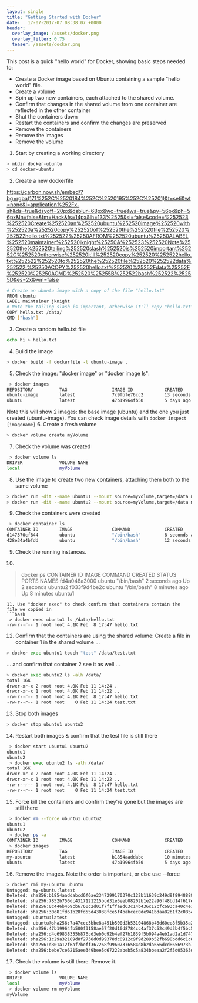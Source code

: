 ```yaml
---
layout: single
title: "Getting Started with Docker"
date:   17-07-2017-07 08:38:07 +0000
header:
  overlay_image: /assets/docker.png
  overlay_filter: 0.75
  teaser: /assets/docker.png
---
```



This post is a quick "hello world" for Docker, showing basic steps needed to:

- Create a Docker image based on Ubuntu containing a sample "hello world" file. 
- Create a volume
- Spin up two new containers, each attached to the shared volume.
- Confirm that changes in the shared volume from one container are reflected in the other container
- Shut the containers down
- Restart the containers and confirm the changes are preserved
- Remove the containers
- Remove the images
- Remove the volume


1. Start by creating a working directory  
```bash
> mkdir docker-ubuntu
> cd docker-ubuntu
```
2. Create a new dockerfile


https://carbon.now.sh/embed/?bg=rgba(171%252C%2520184%252C%2520195%252C%25201)&t=seti&wt=none&l=application%252Fx-sh&ds=true&dsyoff=20px&dsblur=68px&wc=true&wa=true&pv=56px&ph=56px&ln=false&fm=Hack&fs=14px&lh=133%2525&si=false&code=%252523%252520Create%252520an%252520ubuntu%252520image%252520with%252520a%252520copy%252520of%252520the%252520file%252520%252522hello.txt%252522%25250AFROM%252520ubuntu%25250ALABEL%252520maintainer%252520jknight%25250A%252523%252520Note%252520the%252520tailing%252520slash%252520is%252520important%25252C%252520otherwise%252520it'll%252520copy%252520%252522hello.txt%252522%252520to%252520the%252520file%252520%252522data%252522!%25250ACOPY%252520hello.txt%252520%25252Fdata%25252F%252520%25250ACMD%252520%25255B%252522bash%252522%25255D&es=2x&wm=false




```bash
# Create an ubuntu image with a copy of the file "hello.txt"
FROM ubuntu
LABEL maintainer jknight
# Note the tailing slash is important, otherwise it'll copy "hello.txt" to the file "data"!
COPY hello.txt /data/ 
CMD ["bash"]
```
3. Create a random hello.txt file  
```bash
echo hi > hello.txt
```
4. Build the image  
```bash
> docker build -f dockerfile -t ubuntu-image .
```
5. Check the image: "docker image" or "docker image ls":
```bash
 > docker images 
REPOSITORY          TAG                 IMAGE ID            CREATED             SIZE
ubuntu-image        latest              7c9fbfe76cc2        13 seconds ago      88.1MB
ubuntu              latest              47b19964fb50        5 days ago          88.1MB
```
Note this will show 2 images: the base image (ubuntu) and the one you just created (ubuntu-image). You can check image details with `docker inspect [imagename]`
6. Create a fresh volume  
```bash
> docker volume create myVolume
```
7. Check the volume was created   
```bash
 > docker volume ls
DRIVER              VOLUME NAME
local               myVolume
```
8. Use the image to create two new containers, attaching them both to the same volume   
```bash
> docker run -dit --name ubuntu1 --mount source=myVolume,target=/data my-ubuntu
> docker run -dit --name ubuntu2 --mount source=myVolume,target=/data my-ubuntu
```
9. Check the containers were created  
```bash
 > docker container ls
CONTAINER ID        IMAGE               COMMAND             CREATED             STATUS              PORTS               NAMES
d147370cf844        ubuntu              "/bin/bash"         8 seconds ago       Up 7 seconds                            ubuntu2
428e34a4bfdd        ubuntu              "/bin/bash"         12 seconds ago      Up 11 seconds                           ubuntu1
```
9. Check the running instances. 
10. ```bash
 > docker ps
CONTAINER ID        IMAGE               COMMAND             CREATED             STATUS              PORTS               NAMES
fd4a048a3000        ubuntu              "/bin/bash"         2 seconds ago       Up 2 seconds                            ubuntu2
f033f9d4be2c        ubuntu              "/bin/bash"         8 minutes ago       Up 8 minutes                            ubuntu1
```
11. Use "docker exec" to check confirm that containers contain the file we copied in   
```bash
 > docker exec ubuntu1 ls /data/hello.txt
-rw-r--r-- 1 root root 4.1K Feb  8 17:47 hello.txt
```
12. Confirm that the containers are using the shared volume:
Create a file in container 1 in the shared volume ...  
```bash
> docker exec ubuntu1 touch "test" /data/test.txt
```
... and confirm that container 2 see it as well ...
```bash
> docker exec ubuntu2 ls -alh /data/
total 16K
drwxr-xr-x 2 root root 4.0K Feb 11 14:24 .
drwxr-xr-x 1 root root 4.0K Feb 11 14:22 ..
-rw-r--r-- 1 root root 4.1K Feb  8 17:47 hello.txt
-rw-r--r-- 1 root root    0 Feb 11 14:24 test.txt
```
13. Stop both images   
```bash
> docker stop ubuntu1 ubuntu2
```
14. Restart both images & confirm that the test file is still there   
```bash
 > docker start ubuntu1 ubuntu2
ubuntu1
ubuntu2
 > docker exec ubuntu2 ls -alh /data/
total 16K
drwxr-xr-x 2 root root 4.0K Feb 11 14:24 .
drwxr-xr-x 1 root root 4.0K Feb 11 14:22 ..
-rw-r--r-- 1 root root 4.1K Feb  8 17:47 hello.txt
-rw-r--r-- 1 root root    0 Feb 11 14:24 test.txt
```
15. Force kill the containers and confirm they're gone but the images are still there   
```bash
 > docker rm --force ubuntu1 ubuntu2 
ubuntu1
ubuntu2
 > docker ps -a
CONTAINER ID        IMAGE               COMMAND             CREATED             STATUS              PORTS               NAMES
 > docker images
REPOSITORY          TAG                 IMAGE ID            CREATED             SIZE
my-ubuntu           latest              b1854aaddabc        10 minutes ago      88.1MB
ubuntu              latest              47b19964fb50        5 days ago          88.1MB
```
16. Remove the images. Note the order is important, or else use --force   
```bash
> docker rmi my-ubuntu ubuntu
Untagged: my-ubuntu:latest
Deleted: sha256:b1854aaddabcd6f6ae2347299170370c122b11639c249d9f894888863235d486
Deleted: sha256:7852b756dc4317121215bcd31e5eeb08202b1e22a96f48bd14f617e77980652b
Deleted: sha256:0c446b469cb6760c2d01f7f1ffa9d63c14b436c12cfc693ca40c4e1497729c70
Deleted: sha256:30d81fd61b28fd55d43038fce5f4babcec0de941bdaa82b1f2c0854d4e87dc12
Untagged: ubuntu:latest
Untagged: ubuntu@sha256:7a47ccc3bbe8a451b500d2b53104868b46d60ee8f5b35a24b41a86077c650210
Deleted: sha256:47b19964fb500f3158ae57f20d16d8784cc4af37c52c49d3b4f5bc5eede49541
Deleted: sha256:d4c69838355b876cd3eb0d92b4ef27b1839f5b094a4eb1ad2a1d747dd5d6088f
Deleted: sha256:1c29a32189d8f2738d0d99378dc0912c9f9d289b52fb698bdd6c1c8cd7a33727
Deleted: sha256:d801a12f6af7beff367268f99607376584d8b2da656dcd8656973b7ad9779ab4
Deleted: sha256:bebe7ce6215aee349bee5d67222abeb5c5a834bbeaa2f2f5d05363d9fd68db41
```
17. Check the volume is still there. Remove it.   
```bash
 > docker volume ls
DRIVER              VOLUME NAME
local               myVolume
 > docker volume rm myVolume
myVolume
```
